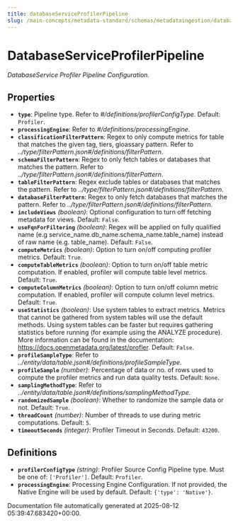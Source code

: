 ```yaml
---
title: databaseServiceProfilerPipeline
slug: /main-concepts/metadata-standard/schemas/metadataingestion/databaseserviceprofilerpipeline
---
```


# DatabaseServiceProfilerPipeline

*DatabaseService Profiler Pipeline Configuration.*

## Properties

- **`type`**: Pipeline type. Refer to *#/definitions/profilerConfigType*. Default: `Profiler`.
- **`processingEngine`**: Refer to *#/definitions/processingEngine*.
- **`classificationFilterPattern`**: Regex to only compute metrics for table that matches the given tag, tiers, gloassary pattern. Refer to *../type/filterPattern.json#/definitions/filterPattern*.
- **`schemaFilterPattern`**: Regex to only fetch tables or databases that matches the pattern. Refer to *../type/filterPattern.json#/definitions/filterPattern*.
- **`tableFilterPattern`**: Regex exclude tables or databases that matches the pattern. Refer to *../type/filterPattern.json#/definitions/filterPattern*.
- **`databaseFilterPattern`**: Regex to only fetch databases that matches the pattern. Refer to *../type/filterPattern.json#/definitions/filterPattern*.
- **`includeViews`** *(boolean)*: Optional configuration to turn off fetching metadata for views. Default: `False`.
- **`useFqnForFiltering`** *(boolean)*: Regex will be applied on fully qualified name (e.g service_name.db_name.schema_name.table_name) instead of raw name (e.g. table_name). Default: `False`.
- **`computeMetrics`** *(boolean)*: Option to turn on/off computing profiler metrics. Default: `True`.
- **`computeTableMetrics`** *(boolean)*: Option to turn on/off table metric computation. If enabled, profiler will compute table level metrics. Default: `True`.
- **`computeColumnMetrics`** *(boolean)*: Option to turn on/off column metric computation. If enabled, profiler will compute column level metrics. Default: `True`.
- **`useStatistics`** *(boolean)*: Use system tables to extract metrics. Metrics that cannot be gathered from system tables will use the default methods. Using system tables can be faster but requires gathering statistics before running (for example using the ANALYZE procedure). More information can be found in the documentation: https://docs.openmetadata.org/latest/profler. Default: `False`.
- **`profileSampleType`**: Refer to *../entity/data/table.json#/definitions/profileSampleType*.
- **`profileSample`** *(number)*: Percentage of data or no. of rows used to compute the profiler metrics and run data quality tests. Default: `None`.
- **`samplingMethodType`**: Refer to *../entity/data/table.json#/definitions/samplingMethodType*.
- **`randomizedSample`** *(boolean)*: Whether to randomize the sample data or not. Default: `True`.
- **`threadCount`** *(number)*: Number of threads to use during metric computations. Default: `5`.
- **`timeoutSeconds`** *(integer)*: Profiler Timeout in Seconds. Default: `43200`.
## Definitions

- **`profilerConfigType`** *(string)*: Profiler Source Config Pipeline type. Must be one of: `['Profiler']`. Default: `Profiler`.
- **`processingEngine`**: Processing Engine Configuration. If not provided, the Native Engine will be used by default. Default: `{'type': 'Native'}`.


Documentation file automatically generated at 2025-08-12 05:39:47.683420+00:00.

